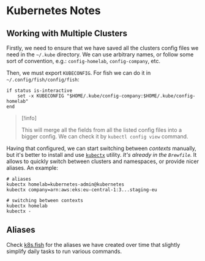 # Kubernetes Notes

## Working with Multiple Clusters

Firstly, we need to ensure that we have saved all the clusters config files we
need in the `~/.kube` directory. We can use arbitrary names, or follow some
sort of convention, e.g.: `config-homelab`, `config-company`, etc.

Then, we must export `KUBECONFIG`. For fish we can do it in
`~/.config/fish/config/fish`:

```fish
if status is-interactive
    set -x KUBECONFIG "$HOME/.kube/config-company:$HOME/.kube/config-homelab"
end
```

> [!info]
>
> This will merge all the fields from all the listed config files into a bigger
> config. We can check it by `kubectl config view` command.

Having that configured, we can start switching between _contexts_ manually, but
it's better to install and use [`kubectx`](https://github.com/ahmetb/kubectx)
utility. _It's already in the `Brewfile`._ It allows to quickly switch between
clusters and namespaces, or provide nicer aliases. An example:

```console
# aliases
kubectx homelab=kubernetes-admin@kubernetes
kubectx company=arn:aws:eks:eu-central-1:3...staging-eu

# switching between contexts
kubectx homelab
kubectx -
```

## Aliases

Check [k8s.fish](../dot.config/fish/conf.d/k8s.fish) for the aliases we have
created over time that slightly simplify daily tasks to run various commands.
